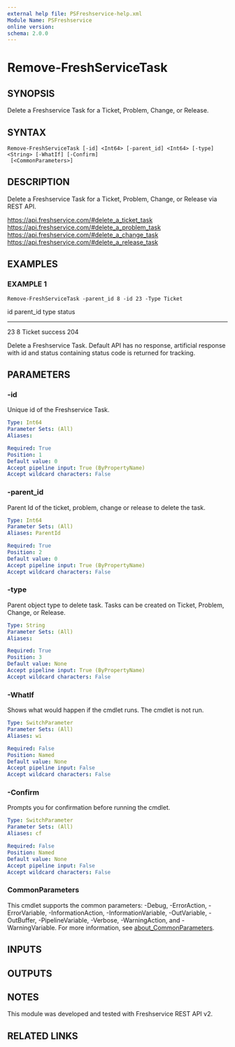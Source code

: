```yaml
---
external help file: PSFreshservice-help.xml
Module Name: PSFreshservice
online version:
schema: 2.0.0
---
```


# Remove-FreshServiceTask

## SYNOPSIS
Delete a Freshservice Task for a Ticket, Problem, Change, or Release.

## SYNTAX

```
Remove-FreshServiceTask [-id] <Int64> [-parent_id] <Int64> [-type] <String> [-WhatIf] [-Confirm]
 [<CommonParameters>]
```

## DESCRIPTION
Delete a Freshservice Task for a Ticket, Problem, Change, or Release via REST API.

https://api.freshservice.com/#delete_a_ticket_task
https://api.freshservice.com/#delete_a_problem_task
https://api.freshservice.com/#delete_a_change_task
https://api.freshservice.com/#delete_a_release_task

## EXAMPLES

### EXAMPLE 1
```
Remove-FreshServiceTask -parent_id 8 -id 23 -Type Ticket
```

id parent_id type   status
-- --------- ----   ------
23         8 Ticket success 204

Delete a Freshservice Task.
Default API has no response, artificial response with id and
status containing status code is returned for tracking.

## PARAMETERS

### -id
Unique id of the Freshservice Task.

```yaml
Type: Int64
Parameter Sets: (All)
Aliases:

Required: True
Position: 1
Default value: 0
Accept pipeline input: True (ByPropertyName)
Accept wildcard characters: False
```

### -parent_id
Parent Id of the ticket, problem, change or release to delete the task.

```yaml
Type: Int64
Parameter Sets: (All)
Aliases: ParentId

Required: True
Position: 2
Default value: 0
Accept pipeline input: True (ByPropertyName)
Accept wildcard characters: False
```

### -type
Parent object type to delete task.
Tasks can be created on Ticket, Problem, Change, or Release.

```yaml
Type: String
Parameter Sets: (All)
Aliases:

Required: True
Position: 3
Default value: None
Accept pipeline input: True (ByPropertyName)
Accept wildcard characters: False
```

### -WhatIf
Shows what would happen if the cmdlet runs.
The cmdlet is not run.

```yaml
Type: SwitchParameter
Parameter Sets: (All)
Aliases: wi

Required: False
Position: Named
Default value: None
Accept pipeline input: False
Accept wildcard characters: False
```

### -Confirm
Prompts you for confirmation before running the cmdlet.

```yaml
Type: SwitchParameter
Parameter Sets: (All)
Aliases: cf

Required: False
Position: Named
Default value: None
Accept pipeline input: False
Accept wildcard characters: False
```

### CommonParameters
This cmdlet supports the common parameters: -Debug, -ErrorAction, -ErrorVariable, -InformationAction, -InformationVariable, -OutVariable, -OutBuffer, -PipelineVariable, -Verbose, -WarningAction, and -WarningVariable. For more information, see [about_CommonParameters](http://go.microsoft.com/fwlink/?LinkID=113216).

## INPUTS

## OUTPUTS

## NOTES
This module was developed and tested with Freshservice REST API v2.

## RELATED LINKS
